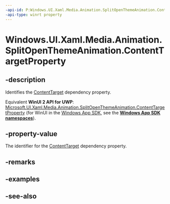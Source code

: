 ```yaml
---
-api-id: P:Windows.UI.Xaml.Media.Animation.SplitOpenThemeAnimation.ContentTargetProperty
-api-type: winrt property
---
```


<!-- Property syntax
public Windows.UI.Xaml.DependencyProperty ContentTargetProperty { get; }
-->

# Windows.UI.Xaml.Media.Animation.SplitOpenThemeAnimation.ContentTargetProperty

## -description
Identifies the [ContentTarget](splitopenthemeanimation_contenttarget.md) dependency property.

Equivalent **WinUI 2 API for UWP**: [Microsoft.UI.Xaml.Media.Animation.SplitOpenThemeAnimation.ContentTargetProperty](/windows/winui/api/microsoft.ui.xaml.media.animation.splitopenthemeanimation.contenttargetproperty) (for WinUI in the [Windows App SDK](/windows/apps/windows-app-sdk/), see the **[Windows App SDK namespaces](/windows/windows-app-sdk/api/winrt/)**).

## -property-value
The identifier for the [ContentTarget](splitopenthemeanimation_contenttarget.md) dependency property.

## -remarks

## -examples

## -see-also
